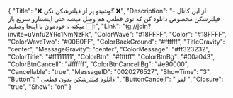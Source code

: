 {
"Title": "❌  گوشیتو پر از فیلترشکن نکن  ❌",
"Description": "- از این کانال فیلترشکن مخصوص دانلود کن که توی قطعی هم وصل میشه حتی اینستارو سریع باز میکنه ، خودمون با اینجا وصلیم 👇🏻",
"Link": "tg://join?invite=uVnfu2YRc1NmNzFk",
"ColorWave": "#18FFFF",
"Color": "#18FFFF",
"ColorWaveTwo": "#00B0FF",
"ColorBackGround": "#ffffff",
"TitleGravity": "center",
"MessageGravity": "center",
"ColorMessage": "#ff323232",
"ColorTitle": "#ff111111",
"ColorBtn": "#ffffff",
"ColorBtnBg": "#00a043",
"ColorBtnCancell": "#ffffff",
"ColorBtnCancellBg": "#e90000",
"Cancellable": "true",
"MessageID": "0020276527",
"ShowTime": "3",
"Button": " دانلود فیلترشکن بدون قطعی ",
"ButtonCancell": " لفو ",
"Closure": "true",
"Show": "on"
}
